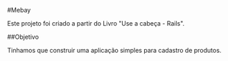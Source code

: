 #Mebay

Este projeto foi criado a partir do Livro "Use a cabeça - Rails".

##Objetivo

Tinhamos que construir uma aplicação simples para cadastro de produtos.
